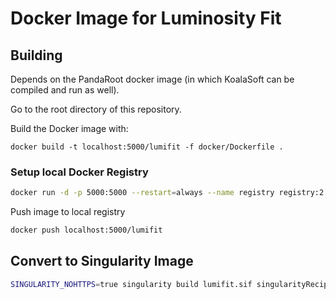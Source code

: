 # Docker Image for Luminosity Fit

## Building

Depends on the PandaRoot docker image (in which KoalaSoft can be compiled and run as well).

Go to the root directory of this repository.

Build the Docker image with:

```
docker build -t localhost:5000/lumifit -f docker/Dockerfile .
```

### Setup local Docker Registry

```bash
docker run -d -p 5000:5000 --restart=always --name registry registry:2
```

Push image to local registry

```bash
docker push localhost:5000/lumifit
```

## Convert to Singularity Image

```bash
SINGULARITY_NOHTTPS=true singularity build lumifit.sif singularityRecipe.txt
```
